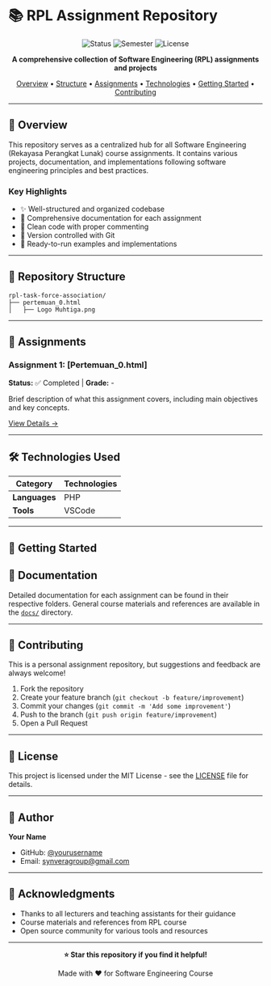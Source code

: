 # 📚 RPL Assignment Repository

<div align="center">

![Status](https://img.shields.io/badge/Status-Active-success?style=for-the-badge)
![Semester](https://img.shields.io/badge/Semester-Current-blue?style=for-the-badge)
![License](https://img.shields.io/badge/License-MIT-yellow?style=for-the-badge)

**A comprehensive collection of Software Engineering (RPL) assignments and projects**

[Overview](#-overview) • [Structure](#-repository-structure) • [Assignments](#-assignments) • [Technologies](#-technologies-used) • [Getting Started](#-getting-started) • [Contributing](#-contributing)

</div>

---

## 🎯 Overview

This repository serves as a centralized hub for all Software Engineering (Rekayasa Perangkat Lunak) course assignments. It contains various projects, documentation, and implementations following software engineering principles and best practices.

### Key Highlights

- ✨ Well-structured and organized codebase
- 📖 Comprehensive documentation for each assignment
- 🎨 Clean code with proper commenting
- 🔄 Version controlled with Git
- 🚀 Ready-to-run examples and implementations

---

## 📁 Repository Structure

```
rpl-task-force-association/
├── pertemuan_0.html          
│   ├── Logo Muhtiga.png

```

---

## 📝 Assignments

### Assignment 1: [Pertemuan_0.html]
**Status:** ✅ Completed | **Grade:** -

Brief description of what this assignment covers, including main objectives and key concepts.

[View Details →](./pertemuan_0.html/)

---

## 🛠 Technologies Used

<div align="center">

| Category | Technologies |
|----------|-------------|
| **Languages** | PHP |
| **Tools** | VSCode |

</div>

---

## 🚀 Getting Started

## 📖 Documentation

Detailed documentation for each assignment can be found in their respective folders. General course materials and references are available in the [`docs/`](./docs/) directory.

---

## 🤝 Contributing

This is a personal assignment repository, but suggestions and feedback are always welcome!

1. Fork the repository
2. Create your feature branch (`git checkout -b feature/improvement`)
3. Commit your changes (`git commit -m 'Add some improvement'`)
4. Push to the branch (`git push origin feature/improvement`)
5. Open a Pull Request

---

## 📜 License

This project is licensed under the MIT License - see the [LICENSE](LICENSE) file for details.

---

## 👤 Author

**Your Name**

- GitHub: [@yourusername](https://github.com/yourusername)
- Email: synveragroup@gmail.com

---

## 🙏 Acknowledgments

- Thanks to all lecturers and teaching assistants for their guidance
- Course materials and references from RPL course
- Open source community for various tools and resources

---

<div align="center">

**⭐ Star this repository if you find it helpful!**

Made with ❤️ for Software Engineering Course

</div>
